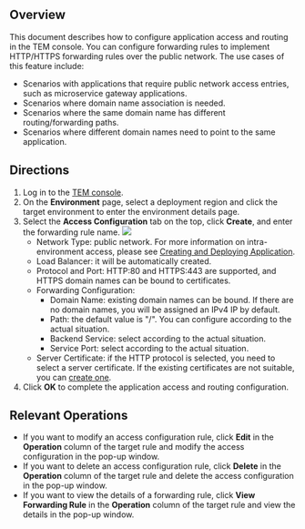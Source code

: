 ## Overview

This document describes how to configure application access and routing in the TEM console. You can configure forwarding rules to implement HTTP/HTTPS forwarding rules over the public network. The use cases of this feature include:

- Scenarios with applications that require public network access entries, such as microservice gateway applications.
- Scenarios where domain name association is needed.
- Scenarios where the same domain name has different routing/forwarding paths.
- Scenarios where different domain names need to point to the same application.

## Directions

1. Log in to the [TEM console](https://console.cloud.tencent.com/tem).
2. On the **Environment** page, select a deployment region and click the target environment to enter the environment details page.
3. Select the **Access Configuration** tab on the top, click **Create**, and enter the forwarding rule name.
   ![](https://main.qcloudimg.com/raw/d123003055bc8ed29d40afb9dd020194.png)
   - Network Type: public network. For more information on intra-environment access, please see [Creating and Deploying Application](https://cloud.tencent.com/document/product/1371/53294).
   - Load Balancer: it will be automatically created.
   - Protocol and Port: HTTP:80 and HTTPS:443 are supported, and HTTPS domain names can be bound to certificates.
   - Forwarding Configuration:
     - Domain Name: existing domain names can be bound. If there are no domain names, you will be assigned an IPv4 IP by default.
     - Path: the default value is "/". You can configure according to the actual situation.
     - Backend Service: select according to the actual situation.
     - Service Port: select according to the actual situation.
   - Server Certificate: if the HTTP protocol is selected, you need to select a server certificate. If the existing certificates are not suitable, you can [create one](https://console.cloud.tencent.com/clb/cert).
4. Click **OK** to complete the application access and routing configuration.

## Relevant Operations
- If you want to modify an access configuration rule, click **Edit** in the **Operation** column of the target rule and modify the access configuration in the pop-up window.
- If you want to delete an access configuration rule, click **Delete** in the **Operation** column of the target rule and delete the access configuration in the pop-up window.
- If you want to view the details of a forwarding rule, click **View Forwarding Rule** in the **Operation** column of the target rule and view the details in the pop-up window.
